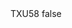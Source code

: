 <?xml version="1.0" encoding="UTF-8"?>
<CustomMetadata xmlns="http://soap.sforce.com/2006/04/metadata">
    <label>TXU58</label>
    <protected>false</protected>
</CustomMetadata>
